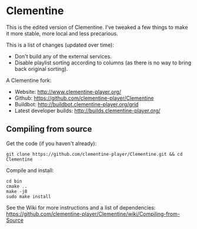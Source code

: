 Clementine
==========

This is the edited version of Clementine. I've tweaked a few things to make it more stable, more local and less precarious.

This is a list of changes (updated over time):
* Don't build any of the external services.
* Disable playlist sorting according to columns (as there is no way to bring back original sorting).

A Clementine fork:
- Website: http://www.clementine-player.org/
- Github: https://github.com/clementine-player/Clementine
- Buildbot: http://buildbot.clementine-player.org/grid
- Latest developer builds: http://builds.clementine-player.org/

Compiling from source
---------------------

Get the code (if you haven't already):

    git clone https://github.com/clementine-player/Clementine.git && cd Clementine

Compile and install:

    cd bin
    cmake ..
    make -j8
    sudo make install

See the Wiki for more instructions and a list of dependencies:
https://github.com/clementine-player/Clementine/wiki/Compiling-from-Source
